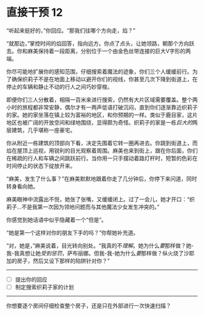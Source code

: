 # 直接干预 12

“听起来挺好的，”你回应。“那我们往哪个方向走，焰？”

“就那边，”掌控时间的焰回答，指向远方。你点了点头，让她领路，朝那个方向跃去。你和麻美保持着一段距离，分别位于一个由金色丝带连接的巨大V字形的两端。

你尽可能地扩展你的感知范围，仔细搜索着魔法的迹象，你们三个人缓缓前行。为了确保织莉子不是在地面上移动以避开你们的视线，你甚至几次下降到街道上，在停止的车辆和静止不动的行人之间巧妙穿梭。

即便你们三人分散着，相隔一百米来进行搜索，仍然有大片区域需要覆盖。整个两小时的旅程都非常安静，偶尔才有一两声低语打破沉闷，直到你们逐渐靠近织莉子的家。她的家坐落在镇上较为富裕的地区，和你预期的一样。类似于鹿目家，这片地区也被广阔的开放空间和绿地围绕，显得颇为奇怪。织莉子的家是一栋*巨大的*两层建筑，几乎堪称一座豪宅。

你从附近一栋建筑的顶部向下看，决定先围着它转一圈再进去。你跳到街道上，而焰在屋顶上巡视，用锐利的目光观察着周围。麻美也来到街上，跟在你后面，你们在稀疏的行人和车辆之间跳跃前行。当你用一只手摆动着路灯杆时，短暂的色彩在时间停止的状态下绽放开来。

“麻美，发生了什么事？”在麻美默默地跟着你走了几分钟后，你停下来问道，同时转身看向她。

麻美眼神中流露出不悦，她张了张嘴，又缓缓闭上。过了一会儿，她才开口：“织莉子...不是我第一次因为领地问题而与其他魔法少女发生冲突的。”

你感觉到她话语中似乎隐藏着一个“但是”。

“她是第一个这样对你的朋友下手的吗？”你帮她补充道。

“对，她是，”麻美说着，目光转向别处。“我真的不*理解*。她为什么*要*那样做？她-我-我真想让她*受到惩罚*，萨布丽娜。但我-我-她为什么*要*那样做？纵火烧了沙耶加的房子，然后又设下那样的陷阱针对你？”

---

- [ ] 提出你的回应
- [ ] 制定搜索织莉子家的计划

---

你想要逐个房间仔细检查整个房子，还是只在外部进行一次快速扫描？

